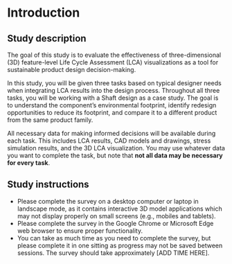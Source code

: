 # Introduction


## Study description

The goal of this study is to evaluate the effectiveness of three-dimensional (3D) feature-level Life Cycle Assessment (LCA) visualizations as a tool for sustainable product design decision-making.

In this study, you will be given three tasks based on typical designer needs when integrating LCA results into the design process. Throughout all three tasks, you will be working with a Shaft design as a case study. The goal is to understand the component’s environmental footprint, identify redesign opportunities to reduce its footprint, and compare it to a different product from the same product family.

All necessary data for making informed decisions will be available during each task. This includes LCA results, CAD models and drawings, stress simulation results, and the 3D LCA visualization. You may use whatever data you want to complete the task, but note that **not all data may be necessary for every task**.

## Study instructions

+ Please complete the survey on a desktop computer or laptop in landscape mode, as it contains interactive 3D model applications which may not display properly on small screens (e.g., mobiles and tablets).
+ Please complete the survey in the Google Chrome or Microsoft Edge web browser to ensure proper functionality.
+ You can take as much time as you need to complete the survey, but please complete it in one sitting as progress may not be saved between sessions. The survey should take approximately [ADD TIME HERE].
<!-- + At the end of the survey, you will be prompted to download a file containing your answers. Please download the file and send it to us via email to either [teodor.vernica@mpe.au.dk](mailto:teodor.vernica@mpe.au.dk) or [devr@mpe.au.dk](mailto:devr@mpe.au.dk). You will be reminded of this at the end of the survey. -->

<!-- ## Visualization description

Similar to a Finite Element Analysis (FEA) visualization, the 3D LCA visualization maps the environmental impact of manufacturing a given design to the product geometry and its features. The visualization highlights regions of CO2 emission *concentration*, with values expressed in kg CO2 eq. / cm³.

![Allocation steps example](assets/data/Figures/shaft-stages-example.png)

Data is allocated sequentially, based on the processes modeled in LCA software to manufacture the product (as shown in the image above). With each step, the environmental impact of the process is mapped to the geometric features created or affected by the process. The final result highlights the **total** environmental cost of manufacturing specific geometric features. Note that intermediate processing steps will not be presented during this study, only the final results. -->